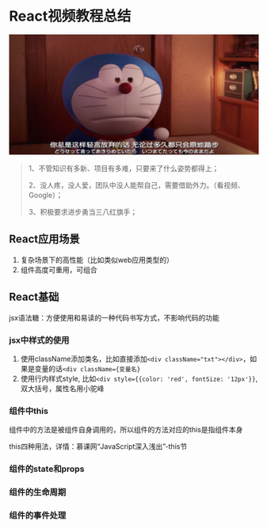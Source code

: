 # React视频教程总结
![image-20180517233820551](media/image-20180517233820551-1.png)


> 1、不管知识有多新、项目有多难，只要来了什么姿势都得上；
>
> 2、没人疼，没人爱，团队中没人能帮自己，需要借助外力。（看视频、Google）；
>
> 3、积极要求进步勇当三八红旗手；

## React应用场景

1. 复杂场景下的高性能（比如类似web应用类型的）
2. 组件高度可重用，可组合

   

## React基础

jsx语法糖：方便使用和易读的一种代码书写方式，不影响代码的功能

### jsx中样式的使用

1. 使用className添加类名，比如直接添加`<div className="txt"></div>`，如果是变量的话`<div className={变量名}`
2. 使用行内样式style, 比如`<div style={{color: 'red', fontSize: '12px'}}`, 双大括号，属性名用小驼峰

### 组件中this

组件中的方法是被组件自身调用的，所以组件的方法对应的this是指组件本身

this四种用法，详情：慕课网“JavaScript深入浅出”-this节



### 组件的state和props



### 组件的生命周期





### 组件的事件处理

